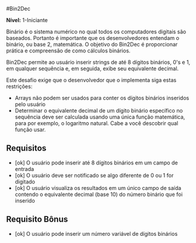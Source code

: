 #Bin2Dec

**Nível:** 1-Iniciante

Binário é o sistema numérico no qual todos os computadores digitais são baseados.
Portanto é importante que os desenvolvedores entendam o binário, ou base 2,
matemática. O objetivo do Bin2Dec é proporcionar prática e
compreensão de como cálculos binários.

Bin2Dec permite ao usuário inserir strings de até 8 dígitos binários, 0's
e 1, em qualquer sequência e, em seguida, exibe seu equivalente decimal.

Este desafio exige que o desenvolvedor que o implementa siga estas
restrições:

- Arrays não podem ser usados ​​para conter os dígitos binários inseridos pelo usuário
- Determinar o equivalente decimal de um dígito binário específico no
    sequência deve ser calculada usando uma única função matemática, para
    por exemplo, o logaritmo natural. Cabe a você descobrir qual função
    usar.

## Requisitos

- [ok] O usuário pode inserir até 8 dígitos binários em um campo de entrada
- [ok] O usuário deve ser notificado se algo diferente de 0 ou 1 for digitado
- [ok] O usuário visualiza os resultados em um único campo de saída contendo o equivalente decimal (base 10) do número binário que foi inserido

## Requisito Bônus

- [ok] O usuário pode inserir um número variável de dígitos binários